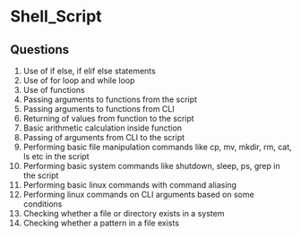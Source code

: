 # Shell_Script


## Questions

1. Use of if else, if elif else statements
2. Use of for loop and while loop
3. Use of functions
4. Passing arguments to functions from the script
5. Passing arguments to functions from CLI
6. Returning of values from function to the script
7. Basic arithmetic calculation inside function
8. Passing of arguments from CLI to the script
9. Performing basic file manipulation commands like cp, mv, mkdir, rm, cat, ls etc in the script
10. Performing basic system commands like shutdown, sleep, ps, grep in the script
11. Performing basic linux commands with command aliasing
12. Performing linux commands on CLI arguments based on some conditions
13. Checking whether a file or directory exists in a system
14. Checking whether a pattern in a file exists
